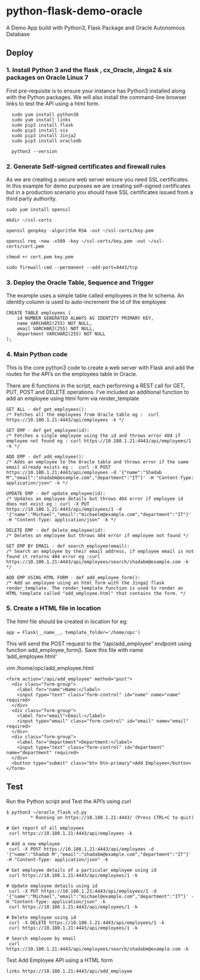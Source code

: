 # python-flask-demo-oracle
A Demo App build with Python3, Flask Package and Oracle Autonomous Database

## Deploy

### 1. Install Python 3 and the flask , cx_Oracle, Jinga2 & six packages on Oracle Linux 7

First pre-requisite is to ensure your instance has Python3 installed along with the Python packages. We will also install the command-line browser links to test the API using a html form.

```
  sudo yum install python36
  sudo yum install links
  sudo pip3 install flask
  sudo pip3 install six
  sudo pip3 install Jinja2
  sudo pip3 install oracledb
```

```
  python3 --version
```

### 2. Generate Self-signed certificates and firewall rules

As we are creating a secure web server ensure you need SSL certificates. In this example for demo purposes we are creating self-signed certificates but in a production scenario you should have SSL certificates issued from a third party authority.

```
sudo yum install openssl

mkdir ~/ssl-certs

openssl genpkey -algorithm RSA -out ~/ssl-certs/key.pem

openssl req -new -x509 -key ~/ssl-certs/key.pem -out ~/ssl-certs/cert.pem

chmod +r cert.pem key.pem

sudo firewall-cmd --permanent --add-port=4443/tcp
```

### 3. Deploy the Oracle Table, Sequence and Trigger

The example uses a simple table called employees in the hr schema. An identity column is used to auto-increment the id of the employee

```
CREATE TABLE employees (
    id NUMBER GENERATED ALWAYS AS IDENTITY PRIMARY KEY,
    name VARCHAR2(255) NOT NULL,
    email VARCHAR2(255) NOT NULL,
    department VARCHAR2(255) NOT NULL
);
```

### 4. Main Python code

This is the core python3 code to create a web server with Flask and add the routes for the API’s on the employees table in Oracle.

There are 6 functions in the script, each performing a REST call for GET, PUT, POST and DELETE operations. I’ve included an additional function to add an employee using html form via render_template

```
GET ALL - def get_employees(): 
/* Fetches all the employees from Oracle table eg :  curl https://10.180.1.21:4443/api/employees -k */

GET EMP - def get_employee(id):
/* Fetches a single employee using the id and throws error 404 if employee not found eg : curl https://10.180.1.21:4443/api/employees/1 -k */

ADD EMP - def add_employee():
/* Adds an employee to the Oracle table and throws error if the same email already exists eg :  curl -X POST https://10.180.1.21:4443/api/employees -d '{"name":"Shadab M","email":"shadabm@example.com","department":"IT"}' -H "Content-Type: application/json" -k */

UPDATE EMP - def update_employee(id):
/* Updates an employee details but throws 404 error if employee id does not exist eg : curl -X PUT https://10.180.1.21:4443/api/employees/1 -d '{"name":"Michael","email":"michaelm@example.com","department":"IT"}' -H "Content-Type: application/json" -k */

DELETE EMP - def delete_employee(id):
/* Deletes an employee but throws 404 error if employee not found */ 

GET EMP BY EMAIL - def search_employee(email):
/* Search an employee by their email address, if employee email is not found it returns 404 error eg :curl https://10.180.1.21:4443/api/employees/search/shadabm@example.com -k */ 

ADD EMP USING HTML FORM - def add_employee_form():
/* Add an employee using an html form with the Jinga2 flask render_template. The render_template function is used to render an HTML template called "add_employee.html" that contains the form. */
```

### 5. Create a HTML file in location

The html file should be created in location for eg:

```
app = Flask(__name__, template_folder='/home/opc')
```

This will send the POST request to the “/api/add_employee” endpoint using function add_employee_form(). Save this file with name ’add_employee.html’

vim /home/opc/add_employee.html

```
<form action="/api/add_employee" method="post">
  <div class="form-group">
    <label for="name">Name:</label>
    <input type="text" class="form-control" id="name" name="name" required>
  </div>
  <div class="form-group">
    <label for="email">Email:</label>
    <input type="email" class="form-control" id="email" name="email" required>
  </div>
  <div class="form-group">
    <label for="department">Department:</label>
    <input type="text" class="form-control" id="department" name="department" required>
  </div>
  <button type="submit" class="btn btn-primary">Add Employee</button>
</form>
```

## Test

Run the Python script and Test the API’s using curl

```
$ python3 ~/oracle_flask_v3.py 
         * Running on https://10.180.1.21:4443/ (Press CTRL+C to quit)
 
# Get report of all employees 
 curl https://10.180.1.21:4443/api/employees -k

# Add a new employee
 curl -X POST https://10.180.1.21:4443/api/employees -d '{"name":"Shadab M","email":"shadabm@example.com","department":"IT"}' -H "Content-Type: application/json" -k
 
# Get employee details of a particular employee using id 
 curl https://10.180.1.21:4443/api/employees/1 -k

# Update employee details using id
 curl -X PUT https://10.180.1.21:4443/api/employees/1 -d '{"name":"Michael","email":"michael@example.com","department":"IT"}' -H "Content-Type: application/json" -k
 curl https://10.180.1.21:4443/api/employees/1 -k

# Delete employee using id
 curl -X DELETE https://10.180.1.21:4443/api/employees/1 -k
 curl https://10.180.1.21:4443/api/employees/1 -k

# Search employee by email
 curl https://10.180.1.21:4443/api/employees/search/shadabm@example.com -k
```

Test Add Employee API using a HTML form

```
links https://10.180.1.21:4443/api/add_employee
```
